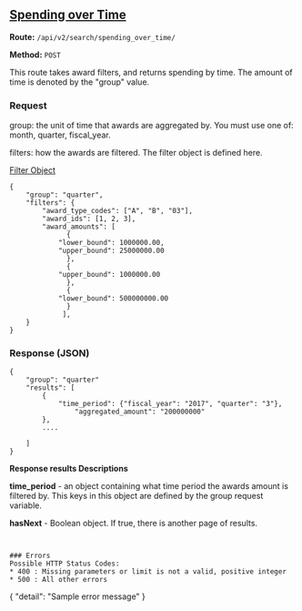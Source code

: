 ## [Spending over Time](#spending-over-time)
**Route:** `/api/v2/search/spending_over_time/`

**Method:** `POST`

This route takes award filters, and returns spending by time.  The amount of time is denoted by the "group" value.

### Request
group: the unit of time that awards are aggregated by. You must use one of: month, quarter, fiscal_year.

filters: how the awards are filtered.  The filter object is defined here.

[Filter Object](../../search_filters.md)

```
{
    "group": "quarter",
    "filters": {
        "award_type_codes": ["A", "B", "03"],
        "award_ids": [1, 2, 3],
        "award_amounts": [
              {
            "lower_bound": 1000000.00,
            "upper_bound": 25000000.00
              },
              {
            "upper_bound": 1000000.00
              },
              {
            "lower_bound": 500000000.00
              }
             ],
    }
}
```


### Response (JSON)

```
{
    "group": "quarter"
    "results": [
        {
            "time_period": {"fiscal_year": "2017", "quarter": "3"},
                "aggregated_amount": "200000000"
        },
        ....

    ]
}
```
**Response results Descriptions**

**time_period** - an object containing what time period the awards amount is filtered by.  This keys in this object are defined by the group request variable.

**hasNext** - Boolean object. If true, there is another page of results.

```


### Errors
Possible HTTP Status Codes:
* 400 : Missing parameters or limit is not a valid, positive integer
* 500 : All other errors

```
{
  "detail": "Sample error message"
}
```
